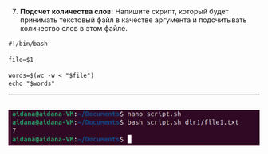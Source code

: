 7. **Подсчет количества слов:**
   Напишите скрипт, который будет принимать текстовый файл в качестве аргумента и подсчитывать количество слов в этом файле.

```
#!/bin/bash

file=$1

words=$(wc -w < "$file")
echo "$words"
```

---

<br>

<img src="Pasted image 20240729092514.png">
